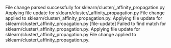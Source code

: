 File change parsed successfully for sklearn/cluster/_affinity_propagation.py
Applying file update for sklearn/cluster/_affinity_propagation.py
File change applied to sklearn/cluster/_affinity_propagation.py.
Applying file update for sklearn/cluster/_affinity_propagation.py
[file-update] Failed to find match for sklearn/cluster/_affinity_propagation.py.
Applying file update for sklearn/cluster/_affinity_propagation.py
File change applied to sklearn/cluster/_affinity_propagation.py.
